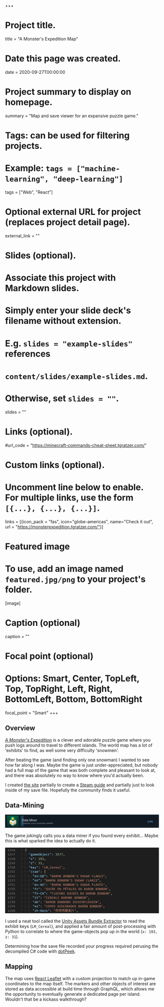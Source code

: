 +++
# Project title.
title = "A Monster's Expedition Map"

# Date this page was created.
date = 2020-09-27T00:00:00

# Project summary to display on homepage.
summary = "Map and save viewer for an expansive puzzle game."

# Tags: can be used for filtering projects.
# Example: `tags = ["machine-learning", "deep-learning"]`
tags = ["Web", "React"]

# Optional external URL for project (replaces project detail page).
external_link = ""

# Slides (optional).
#   Associate this project with Markdown slides.
#   Simply enter your slide deck's filename without extension.
#   E.g. `slides = "example-slides"` references 
#   `content/slides/example-slides.md`.
#   Otherwise, set `slides = ""`.
slides = ""

# Links (optional).
#url_code = "https://minecraft-commands-cheat-sheet.tgratzer.com/"

# Custom links (optional).
#   Uncomment line below to enable. For multiple links, use the form `[{...}, {...}, {...}]`.
links = [{icon_pack = "fas", icon="globe-americas", name="Check it out", url = "https://monsterexpedition.tgratzer.com/"}]

# Featured image
# To use, add an image named `featured.jpg/png` to your project's folder. 
[image]
  # Caption (optional)
  caption = ""
  
  # Focal point (optional)
  # Options: Smart, Center, TopLeft, Top, TopRight, Left, Right, BottomLeft, Bottom, BottomRight
  focal_point = "Smart"
+++

## Overview

*[A Monster's Expedition](https://store.steampowered.com/app/1052990/A_Monsters_Expedition/)* is a clever and adorable puzzle game where you push logs around to travel to different islands. The world map has a lot of 'exhibits' to find, as well some very difficulty 'snowmen'.

After beating the game (and finding only one snowman) I wanted to see how far along I was. Maybe the game is just under-appreciated, but nobody had a full map of the game that was both complete and pleasant to look at, and there was absolutely no way to know where you'd actually been.

I created [the site](https://monsterexpedition.tgratzer.com/) partially to create a [Steam guide](https://steamcommunity.com/sharedfiles/filedetails/?id=2240268284) and partially just to look inside of my save file. Hopefully the community finds it useful.

## Data-Mining

![Data Miner achievement](achievement.png)

The game jokingly calls you a data miner if you found every exhibit... Maybe this is what sparked the idea to actually do it.

![Datamined Exhibits](datamining.png)

I used a neat tool called the [Unity Assets Bundle Extractor](https://github.com/DerPopo/UABE) to read the exhibit keys (`LM_Cereal`), and applied a fair amount of post-processing with Python to correlate to where the game-objects pop up in the world (`x: 193, z: 31`).

Determining how the save file recorded your progress required perusing the decompiled C# code with [dotPeek](https://www.jetbrains.com/decompiler/).

## Mapping

The map uses [React Leaflet](https://react-leaflet.js.org/en/) with a custom projection to match up in-game coordinates to the map itself. The markers and other objects of interest are stored as data accessible at build time through GraphQL, which allows me the opportunity to eventually generate a dedicated page per island. Wouldn't that be a kickass walkthrough?
